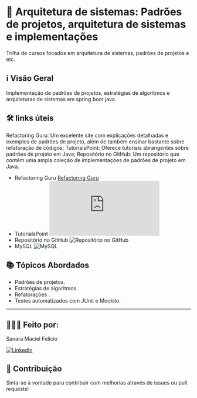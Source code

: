# 🚀 Arquitetura de sistemas: Padrões de projetos, arquitetura de sistemas e implementações

Trilha de cursos focados em arquitetura de sistemas, padrões de projetos e etc.

## ℹ️ Visão Geral

Implementação de padrões de projetos, estratégias de algoritmos e arquiteturas de sistemas em spring boot java.

## 🛠️ links úteis 

Refactoring Guru: Um excelente site com explicações detalhadas e exemplos de padrões de projeto, além de também ensinar bastante sobre refatoração de códigos;
TutorialsPoint: Oferece tutoriais abrangentes sobre padrões de projeto em Java;
Repositório no GitHub: Um repositório que contém uma ampla coleção de implementações de padrões de projeto em Java.

- Refactoring Guru [Refactoring Guru](https://refactoring.guru/pt-br/design-patterns)
- TutorialsPoint ![TutorialsPoint](https://www.tutorialspoint.com/design_pattern/index.htm)
- Repositório no GitHub ![Repositório no GitHub](https://github.com/iluwatar/java-design-patterns)
- MySQL ![MySQL](https://img.shields.io/badge/MySQL-blue)

## 📚 Tópicos Abordados

- Padrões de projetos.
- Estratégias de algoritmos.
- Refatorações .
- Testes automatizados com JUnit e Mockito.

---
## 🧛🏽‍♀️ Feito por:
Sanara Maciel Felício

[![LinkedIn](https://img.icons8.com/color/48/linkedin.png)](https://www.linkedin.com/in/sanara-maciel-felicio-99521bb8/)


## 🌟 Contribuição

Sinta-se à vontade para contribuir com melhorias através de issues ou pull requests!
